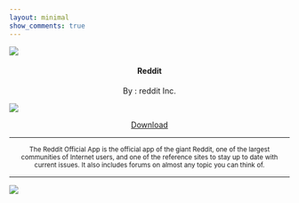 ```yaml
---
layout: minimal
show_comments: true
---
```


![](https://is.gd/LpSbPS)

<h4> <p align="center"> Reddit </p> </h4>

<p align="center"> By : reddit Inc. </p>

![](https://img.shields.io/badge/dynamic/json?label=Version&color=success&labelColor=success&style=for-the-badge&query=%24%5B"com.reddit.frontpage.apk"%5D&url=https%3A%2F%2Fis.gd%2F2wPvAM)

<p align ="center">
<a href="https://is.gd/iobwfF" class="btn btn-outline-success"> Download </a>
</p>

---

<p align="center"> <sub>
The Reddit Official App is the official app of the giant Reddit, one of the largest communities of Internet users, and one of the reference sites to stay up to date with current issues. It also includes forums on almost any topic you can think of.
</sub> </p>

---

![](https://is.gd/uVvIMS)
